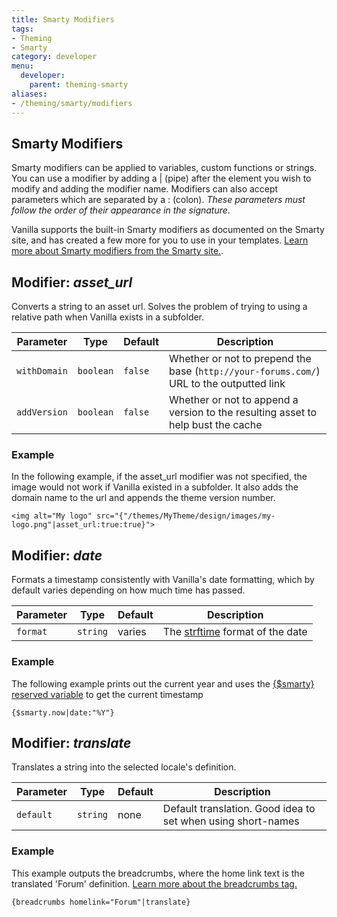 ```yaml
---
title: Smarty Modifiers
tags:
- Theming
- Smarty
category: developer
menu:
  developer:
    parent: theming-smarty
aliases:
- /theming/smarty/modifiers
---
```


## Smarty Modifiers

Smarty modifiers can be applied to variables, custom functions or strings. You can use a modifier by adding a | (pipe) after the element you wish to modify and adding the modifier name. Modifiers can also accept parameters which are separated by a : (colon). *These parameters must follow the order of their appearance in the signature*.

Vanilla supports the built-in Smarty modifiers as documented on the Smarty site, and has created a few more for you to use in your templates. [Learn more about Smarty modifiers from the Smarty site.](http://www.smarty.net/docsv2/en/language.modifiers.tpl).

## Modifier: *asset_url*

Converts a string to an asset url. Solves the problem of trying to using a relative path when Vanilla exists in a subfolder.

Parameter       | Type      | Default   | Description
---             | ---       | ---       | ---
`withDomain`    | `boolean` | `false`   | Whether or not to prepend the base (`http://your-forums.com/`) URL to the outputted link
`addVersion`    | `boolean`  | `false`  | Whether or not to append a version to the resulting asset to help bust the cache

### Example

In the following example, if the asset_url modifier was not specified, the image would not work if Vanilla existed in a subfolder. It also adds the domain name to the url and appends the theme version number.

```
<img alt="My logo" src="{"/themes/MyTheme/design/images/my-logo.png"|asset_url:true:true}">
```

## Modifier: *date*

Formats a timestamp consistently with Vanilla's date formatting, which by default varies depending on how much time has passed.

Parameter   | Type      | Default   | Description
---         | ---       | ---       | ---
`format`    | `string`  | varies    | The  [strftime](http://php.net/manual/en/function.strftime.php) format of the date

### Example

The following example prints out the current year and uses the [{$smarty} reserved variable](http://www.smarty.net/docsv2/en/language.variables.smarty.tpl) to get the current timestamp

```
{$smarty.now|date:"%Y"}
```

## Modifier: *translate*

Translates a string into the selected locale's definition.

Parameter   | Type      | Default   | Description
---         | ---       | ---       | ---
`default`   | `string`  | none      | Default translation. Good idea to set when using short-names

### Example

This example outputs the breadcrumbs, where the home link text is the translated 'Forum' definition. [Learn more about the breadcrumbs tag.](/functions/breadcrumbs.html.md)

```
{breadcrumbs homelink="Forum"|translate}
```